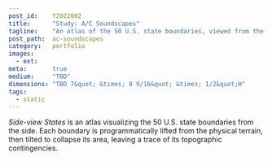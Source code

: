 ```yaml
---
post_id:    Y2022002
title:      "Study: A/C Soundscapes"
tagline:    "An atlas of the 50 U.S. state boundaries, viewed from the side."
post_path:  ac-soundscapes
category:   portfolio
images:
  - ext:    
meta:       true
medium:     "TBD"
dimensions: "TBD 7&quot; &times; 8 9/16&quot; &times; 1/2&quot;H"
tags:
  - static
---
```

_Side-view States_ is an atlas visualizing the 50 U.S. state boundaries from the side. Each boundary is programmatically lifted from the physical terrain, then tilted to collapse its area, leaving a trace of its topographic contingencies.